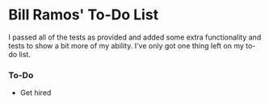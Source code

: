 # Bill Ramos' To-Do List

I passed all of the tests as provided and added some extra functionality and tests to show a bit more of my ability. I've only got one thing left on my to-do list.

### To-Do
- Get hired
